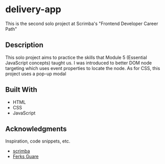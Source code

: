 # delivery-app

This is the second solo project at Scrimba's "Frontend Developer Career Path"

## Description

This solo project aims to practice the skills that Module 5 (Essential JavaScript concepts) taught us.
I was introduced to better DOM node targeting which uses event properties to locate the node.
As for CSS, this project uses a pop-up modal

## Built With

- HTML
- CSS
- JavaScript

## Acknowledgments

Inspiration, code snippets, etc.

- [scrimba](https://www.scrimba.com)
- [Ferks Guare](https://unsplash.com/@ferksguare)
